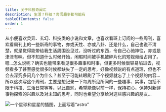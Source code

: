 ```yaml
---
title: 关于科技奇闻汇
description: 生活？科技？奇闻趣事都可能有
tableOfContents: false
order: 1
---
```


从小便喜欢灵异、玄幻、科技类的小说和文章，也喜欢看班上订阅的一些周刊，喜欢看周刊上的一些新奇的事物，亦或天性、亦或八卦、还是什么，自己也说不清楚，就是觉得能带给我生活周围没见过，没听过的东西，令自己心驰神往，亦或是津津有味。但不知道什么时候开始，闲暇时间被手机被碎片化的短视频给占用了。嗯...怎么说呢？确实也能带来看见很多趣事和时事，但更多时候很容易陷进去，视频看多了甚至感觉很多时候都缺失了一定的思考，好像视频说的有点道理，但也不会去深究多问几个为什么？甚至于可能转眼刷了下个视频就忘了上个视频的内容...
所以这次写这个周刊，主要是想记录一下每周所见所闻的一些趣事、实事，包括不限于科技、生活日常等等，以此自勉，希望能像以前一样，保持初心，保持对新鲜事物探索的兴趣以及对未知的思考，同时也希望分享给对这些感兴趣的朋友...

<div class="hello">

![一个星球和星星的插图，上面写着“astro”](https://raw.githubusercontent.com/withastro/docs/main/public/default-og-image.png)

</div>

<style scoped>
    .hello {
        width:100%
    }
    .content-panel {
        width:100%
    }
</style>
